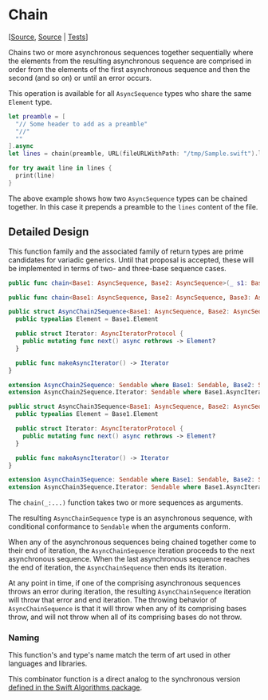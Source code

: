 # Chain

[[Source](https://github.com/apple/swift-async-algorithms/blob/main/Sources/AsyncAlgorithms/AsyncChain2Sequence.swift), [Source](https://github.com/apple/swift-async-algorithms/blob/main/Sources/AsyncAlgorithms/AsyncChain3Sequence.swift) | 
[Tests](https://github.com/apple/swift-async-algorithms/blob/main/Tests/AsyncAlgorithmsTests/TestChain.swift)]

Chains two or more asynchronous sequences together sequentially where the elements from the resulting asynchronous sequence are comprised in order from the elements of the first asynchronous sequence and then the second (and so on) or until an error occurs.

This operation is available for all `AsyncSequence` types who share the same `Element` type.

```swift
let preamble = [
  "// Some header to add as a preamble"
  "//"
  ""
].async
let lines = chain(preamble, URL(fileURLWithPath: "/tmp/Sample.swift").lines)

for try await line in lines {
  print(line)
}
```

The above example shows how two `AsyncSequence` types can be chained together. In this case it prepends a preamble to the `lines` content of the file. 

## Detailed Design

This function family and the associated family of return types are prime candidates for variadic generics. Until that proposal is accepted, these will be implemented in terms of two- and three-base sequence cases.

```swift
public func chain<Base1: AsyncSequence, Base2: AsyncSequence>(_ s1: Base1, _ s2: Base2) -> AsyncChain2Sequence<Base1, Base2> where Base1.Element == Base2.Element

public func chain<Base1: AsyncSequence, Base2: AsyncSequence, Base3: AsyncSequence>(_ s1: Base1, _ s2: Base2, _ s3: Base3) -> AsyncChain3Sequence<Base1, Base2, Base3>

public struct AsyncChain2Sequence<Base1: AsyncSequence, Base2: AsyncSequence> where Base1.Element == Base2.Element {
  public typealias Element = Base1.Element

  public struct Iterator: AsyncIteratorProtocol {
    public mutating func next() async rethrows -> Element?
  }

  public func makeAsyncIterator() -> Iterator
}

extension AsyncChain2Sequence: Sendable where Base1: Sendable, Base2: Sendable { }
extension AsyncChain2Sequence.Iterator: Sendable where Base1.AsyncIterator: Sendable, Base2.AsyncIterator: Sendable { }

public struct AsyncChain3Sequence<Base1: AsyncSequence, Base2: AsyncSequence, Base3: AsyncSequence> where Base1.Element == Base2.Element, Base1.Element == Base3.Element {
  public typealias Element = Base1.Element

  public struct Iterator: AsyncIteratorProtocol {
    public mutating func next() async rethrows -> Element?
  }

  public func makeAsyncIterator() -> Iterator
}

extension AsyncChain3Sequence: Sendable where Base1: Sendable, Base2: Sendable, Base3: Sendable { }
extension AsyncChain3Sequence.Iterator: Sendable where Base1.AsyncIterator: Sendable, Base2.AsyncIterator: Sendable, Base3.AsyncIterator: Sendable { }
```

The `chain(_:...)` function takes two or more sequences as arguments.

The resulting `AsyncChainSequence` type is an asynchronous sequence, with conditional conformance to `Sendable` when the arguments conform.

When any of the asynchronous sequences being chained together come to their end of iteration, the `AsyncChainSequence` iteration proceeds to the next asynchronous sequence. When the last asynchronous sequence reaches the end of iteration, the `AsyncChainSequence` then ends its iteration. 

At any point in time, if one of the comprising asynchronous sequences throws an error during iteration, the resulting `AsyncChainSequence` iteration will throw that error and end iteration. The throwing behavior of `AsyncChainSequence` is that it will throw when any of its comprising bases throw, and will not throw when all of its comprising bases do not throw.

### Naming

This function's and type's name match the term of art used in other languages and libraries.

This combinator function is a direct analog to the synchronous version [defined in the Swift Algorithms package](https://github.com/apple/swift-algorithms/blob/main/Guides/Chain.md).
